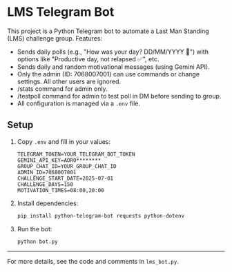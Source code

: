 # LMS Telegram Bot

This project is a Python Telegram bot to automate a Last Man Standing (LMS) challenge group. Features:
- Sends daily polls (e.g., "How was your day? DD/MM/YYYY 🌌") with options like "Productive day, not relapsed ✅", etc.
- Sends daily and random motivational messages (using Gemini API).
- Only the admin (ID: 7068007001) can use commands or change settings. All other users are ignored.
- /stats command for admin only.
- /testpoll command for admin to test poll in DM before sending to group.
- All configuration is managed via a `.env` file.

## Setup
1. Copy `.env` and fill in your values:
   ```
   TELEGRAM_TOKEN=YOUR_TELEGRAM_BOT_TOKEN
   GEMINI_API_KEY=AORO********
   GROUP_CHAT_ID=YOUR_GROUP_CHAT_ID
   ADMIN_ID=7068007001
   CHALLENGE_START_DATE=2025-07-01
   CHALLENGE_DAYS=150
   MOTIVATION_TIMES=08:00,20:00
   ```
2. Install dependencies:
   ```bash
   pip install python-telegram-bot requests python-dotenv
   ```
3. Run the bot:
   ```bash
   python bot.py
   ```

---

For more details, see the code and comments in `lms_bot.py`.
